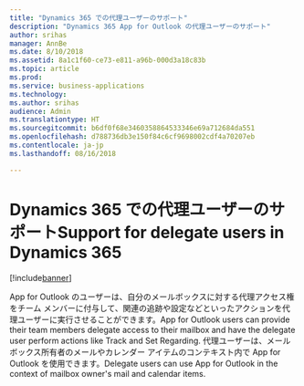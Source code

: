 ```yaml
---
title: "Dynamics 365 での代理ユーザーのサポート"
description: "Dynamics 365 App for Outlook の代理ユーザーのサポート"
author: srihas
manager: AnnBe
ms.date: 8/10/2018
ms.assetid: 8a1c1f60-ce73-e811-a96b-000d3a18c83b
ms.topic: article
ms.prod: 
ms.service: business-applications
ms.technology: 
ms.author: srihas
audience: Admin
ms.translationtype: HT
ms.sourcegitcommit: b6df0f68e3460358864533346e69a712684da551
ms.openlocfilehash: d788736db3e150f84c6cf9698002cdf4a70207eb
ms.contentlocale: ja-jp
ms.lasthandoff: 08/16/2018

---
```

# <a name="support-for-delegate-users-in-dynamics-365"></a><span data-ttu-id="6d953-103">Dynamics 365 での代理ユーザーのサポート</span><span class="sxs-lookup"><span data-stu-id="6d953-103">Support for delegate users in Dynamics 365</span></span>


[!include[banner](../../includes/banner.md)]

<span data-ttu-id="6d953-104">App for Outlook のユーザーは、自分のメールボックスに対する代理アクセス権をチーム メンバーに付与して、関連の追跡や設定などといったアクションを代理ユーザーに実行させることができます。</span><span class="sxs-lookup"><span data-stu-id="6d953-104">App for Outlook users can provide their team members delegate access to their mailbox and have the delegate user perform actions like Track and Set Regarding.</span></span> <span data-ttu-id="6d953-105">代理ユーザーは、メールボックス所有者のメールやカレンダー アイテムのコンテキスト内で App for Outlook を使用できます。</span><span class="sxs-lookup"><span data-stu-id="6d953-105">Delegate users can use App for Outlook in the context of mailbox owner's mail and calendar items.</span></span>


